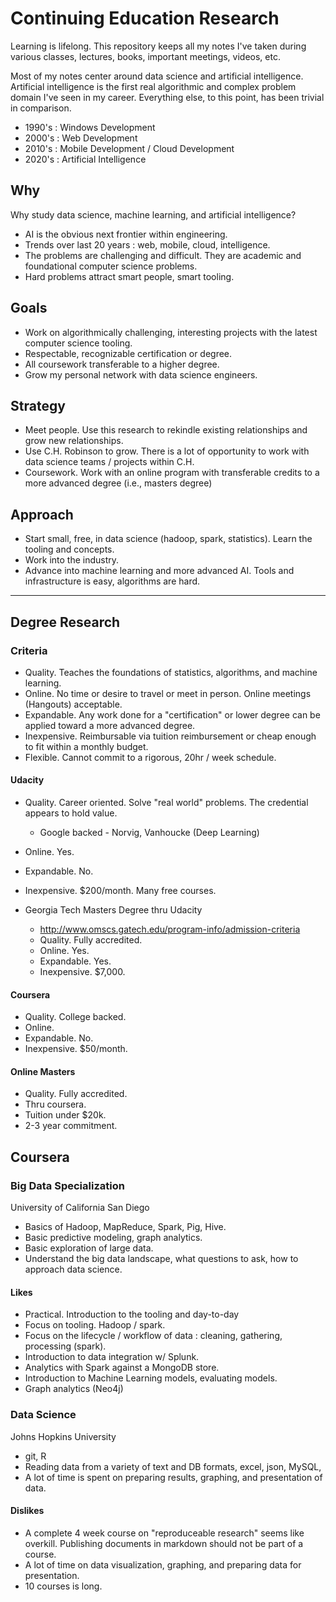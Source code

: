 # Continuing Education Research

Learning is lifelong. This repository keeps all my notes I've taken during various classes, lectures, books, important meetings, videos, etc.

Most of my notes center around data science and artificial intelligence. Artificial intelligence is the first real algorithmic and complex problem domain I've seen in my career. Everything else, to this point, has been trivial in comparison.

* 1990's : Windows Development
* 2000's : Web Development
* 2010's : Mobile Development / Cloud Development
* 2020's : Artificial Intelligence

## Why

Why study data science, machine learning, and artificial intelligence?

* AI is the obvious next frontier within engineering.
* Trends over last 20 years : web, mobile, cloud, intelligence.
* The problems are challenging and difficult. They are academic and foundational computer science problems.
* Hard problems attract smart people, smart tooling.

## Goals

* Work on algorithmically challenging, interesting projects with the latest computer science tooling.
* Respectable, recognizable certification or degree.
* All coursework transferable to a higher degree.
* Grow my personal network with data science engineers.

## Strategy

* Meet people. Use this research to rekindle existing relationships and grow new relationships.
* Use C.H. Robinson to grow. There is a lot of opportunity to work with data science teams / projects within C.H.
* Coursework. Work with an online program with transferable credits to a more advanced degree (i.e., masters degree)

## Approach

* Start small, free, in data science (hadoop, spark, statistics). Learn the tooling and concepts.
* Work into the industry.
* Advance into machine learning and more advanced AI. Tools and infrastructure is easy, algorithms are hard.

--------------------------------------------------------------------------------

## Degree Research

### Criteria

* Quality. Teaches the foundations of statistics, algorithms, and machine learning.
* Online. No time or desire to travel or meet in person. Online meetings (Hangouts) acceptable.
* Expandable. Any work done for a "certification" or lower degree can be applied toward a more advanced degree.
* Inexpensive. Reimbursable via tuition reimbursement or cheap enough to fit within a monthly budget.
* Flexible. Cannot commit to a rigorous, 20hr / week schedule.

#### Udacity

* Quality. Career oriented. Solve "real world" problems. The credential appears to hold value.
  * Google backed - Norvig, Vanhoucke (Deep Learning)
* Online. Yes.
* Expandable. No.
* Inexpensive. $200/month. Many free courses.

* Georgia Tech Masters Degree thru Udacity
  * http://www.omscs.gatech.edu/program-info/admission-criteria
  * Quality. Fully accredited.
  * Online. Yes.
  * Expandable. Yes.
  * Inexpensive. $7,000.

#### Coursera

* Quality. College backed.
* Online.
* Expandable. No.
* Inexpensive. $50/month.


#### Online Masters

* Quality. Fully accredited.
* Thru coursera.
* Tuition under $20k.
* 2-3 year commitment.

## Coursera

### Big Data Specialization

University of California San Diego

* Basics of Hadoop, MapReduce, Spark, Pig, Hive.
* Basic predictive modeling, graph analytics.
* Basic exploration of large data.
* Understand the big data landscape, what questions to ask, how to approach data science.

#### Likes

* Practical. Introduction to the tooling and day-to-day
* Focus on tooling. Hadoop / spark.
* Focus on the lifecycle / workflow of data : cleaning, gathering, processing (spark).
* Introduction to data integration w/ Splunk.
* Analytics with Spark against a MongoDB store.
* Introduction to Machine Learning models, evaluating models.
* Graph analytics (Neo4j)

### Data Science

Johns Hopkins University

* git, R
* Reading data from a variety of text and DB formats, excel, json, MySQL,
* A lot of time is spent on preparing results, graphing, and presentation of data.

#### Dislikes

* A complete 4 week course on "reproduceable research" seems like overkill. Publishing documents in markdown should not be part of a course.
* A lot of time on data visualization, graphing, and preparing data for presentation.
* 10 courses is long.
